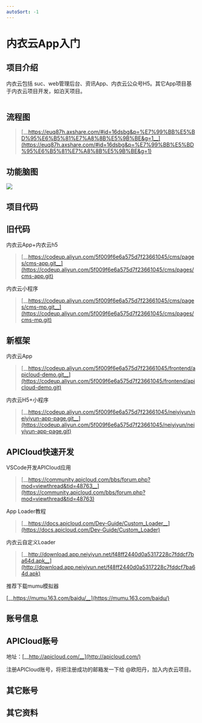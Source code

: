 ```yaml
---
autoSort: -1
---
```

# 内衣云App入门
## 项目介绍

内衣云包括 suc、web管理后台、资讯App、内衣云公众号H5。其它App项目基于内衣云项目开发，如泊天项目。

```text

```

## 流程图

> [__https://euq87h.axshare.com/#id=16dsbg&p=%E7%99%BB%E5%BD%95%E6%B5%81%E7%A8%8B%E5%9B%BE&g=1__](https://euq87h.axshare.com/#id=16dsbg&p=%E7%99%BB%E5%BD%95%E6%B5%81%E7%A8%8B%E5%9B%BE&g=1)



## 功能脑图

![](https://tcs-devops.aliyuncs.com/storage/102801c99ad11f9e199e50d964c5cb228d5e?Signature=eyJhbGciOiJIUzI1NiIsInR5cCI6IkpXVCJ9.eyJBcHBJRCI6IjVlNzQ4MmQ2MjE1MjJiZDVjN2Y5YjMzNSIsIl9hcHBJZCI6IjVlNzQ4MmQ2MjE1MjJiZDVjN2Y5YjMzNSIsIl9vcmdhbml6YXRpb25JZCI6IiIsImV4cCI6MTY1MjUwMTA0MiwiaWF0IjoxNjUxODk2MjQyLCJyZXNvdXJjZSI6Ii9zdG9yYWdlLzEwMjgwMWM5OWFkMTFmOWUxOTllNTBkOTY0YzVjYjIyOGQ1ZSJ9.6wMRD_6IgDvi_obyCkniVEYa92kplsGbvdeqgr6al9k&download=%E5%86%85%E8%A1%A3%E4%BA%91%E5%B7%B2%E6%B7%BB%E5%8A%A01.png "")



## 项目代码

## 旧代码

内衣云App+内衣云h5

> [__https://codeup.aliyun.com/5f009f6e6a575d7f23661045/cms/pages/cms-app.git__](https://codeup.aliyun.com/5f009f6e6a575d7f23661045/cms/pages/cms-app.git)

内衣云小程序

> [__https://codeup.aliyun.com/5f009f6e6a575d7f23661045/cms/pages/cms-mp.git__](https://codeup.aliyun.com/5f009f6e6a575d7f23661045/cms/pages/cms-mp.git)



## 新框架

内衣云App

> [__https://codeup.aliyun.com/5f009f6e6a575d7f23661045/frontend/apicloud-demo.git__](https://codeup.aliyun.com/5f009f6e6a575d7f23661045/frontend/apicloud-demo.git)

内衣云H5+小程序

> [__https://codeup.aliyun.com/5f009f6e6a575d7f23661045/neiyiyun/neiyiyun-app-page.git__](https://codeup.aliyun.com/5f009f6e6a575d7f23661045/neiyiyun/neiyiyun-app-page.git)



## APICloud快速开发

VSCode开发APICloud应用

> [__https://community.apicloud.com/bbs/forum.php?mod=viewthread&tid=48763__](https://community.apicloud.com/bbs/forum.php?mod=viewthread&tid=48763)

App Loader教程

> [__https://docs.apicloud.com/Dev-Guide/Custom_Loader__](https://docs.apicloud.com/Dev-Guide/Custom_Loader)

内衣云自定义Loader

> [__http://download.app.neiyiyun.net/f48ff2440d0a5317228c7fddcf7ba64d.apk__](http://download.app.neiyiyun.net/f48ff2440d0a5317228c7fddcf7ba64d.apk)

推荐下载mumu模拟器

[__https://mumu.163.com/baidu/__](https://mumu.163.com/baidu/)



## 账号信息

## APICloud账号

地址：[__http://apicloud.com/__](http://apicloud.com/)

注册APICloud账号，将把注册成功的邮箱发一下给 @欧阳丹，加入内衣云项目。

## 其它账号





## 其它资料



